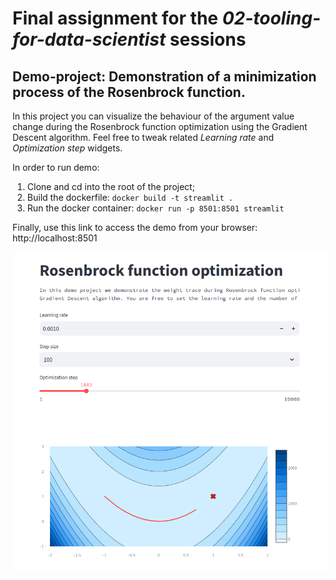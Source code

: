 # Final assignment for the *02-tooling-for-data-scientist* sessions

## Demo-project: Demonstration of a minimization process of the Rosenbrock function.
In this project you can visualize the behaviour of the argument value change during the Rosenbrock function optimization
using the Gradient Descent algorithm.
Feel free to tweak related *Learning rate* and *Optimization step* widgets.

In order to run demo:
1) Clone and cd into the root of the project;
2) Build the dockerfile: ```docker build -t streamlit .```
3) Run the docker container: ```docker run -p 8501:8501 streamlit```

Finally, use this link to access the demo from your browser: http://localhost:8501

![img.png](resources/img.png)
